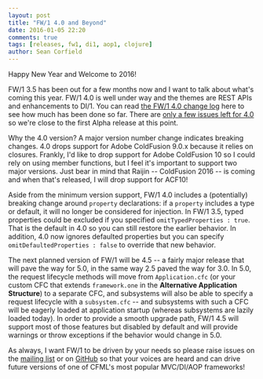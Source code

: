 ```yaml
---
layout: post
title: "FW/1 4.0 and Beyond"
date: 2016-01-05 22:20
comments: true
tags: [releases, fw1, di1, aop1, clojure]
author: Sean Corfield
---
```

Happy New Year and Welcome to 2016!

FW/1 3.5 has been out for a few months now and I want to talk about what's coming this year.<!-- more -->
FW/1 4.0 is well under way and the themes are REST APIs and enhancements to DI/1. You can read [the FW/1 4.0 change log](http://framework-one.github.io/documentation/4.0/changes.html) here to see how much has been done so far. There are [only a few issues left for 4.0](https://github.com/framework-one/fw1/issues?q=is%3Aopen+is%3Aissue+milestone%3A4.0) so we're close to the first Alpha release at this point.

Why the 4.0 version? A major version number change indicates breaking changes. 4.0 drops support for Adobe ColdFusion 9.0.x because it relies on closures. Frankly, I'd like to drop support for Adobe ColdFusion 10 so I could rely on using member functions, but I feel it's important to support two major versions. Just bear in mind that Raijin -- ColdFusion 2016 -- is coming and when that's released, I will drop support for ACF10!

Aside from the minimum version support, FW/1 4.0 includes a (potentially) breaking change around `property` declarations: if a `property` includes a type or default, it will no longer be considered for injection. In FW/1 3.5, typed properties could be excluded if you specified `omitTypedProperties : true`. That is the default in 4.0 so you can still restore the earlier behavior. In addition, 4.0 now ignores defaulted properties but you can specify `omitDefaultedProperties : false` to override that new behavior.

The next planned version of FW/1 will be 4.5 -- a fairly major release that will pave the way for 5.0, in the same way 2.5 paved the way for 3.0. In 5.0, the request lifecycle methods will move from `Application.cfc` (or your custom CFC that extends `framework.one` in the **Alternative Application Structure**) to a separate CFC, and subsystems will also be able to specify a request lifecycle with a `subsystem.cfc` -- and subsystems with such a CFC will be eagerly loaded at application startup (whereas subsystems are lazily loaded today). In order to provide a smooth upgrade path, FW/1 4.5 will support most of those features but disabled by default and will provide warnings or throw exceptions if the behavior would change in 5.0.

As always, I want FW/1 to be driven by your needs so please raise issues on the [mailing list](http://groups.google.com/group/framework-one/) or on [GitHub](https://github.com/framework-one/fw1) so that your voices are heard and can drive future versions of one of CFML's most popular MVC/DI/AOP frameworks!

